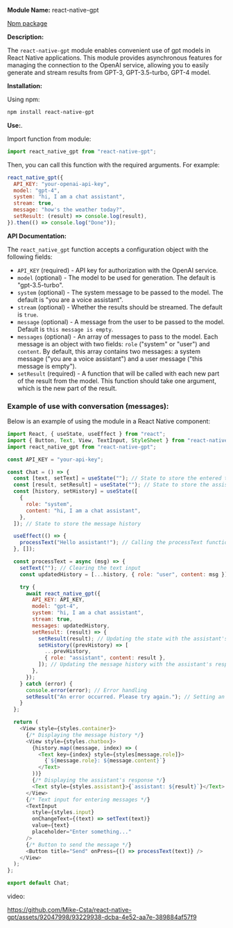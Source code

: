 **Module Name:** react-native-gpt

 [Npm package](https://www.npmjs.com/package/react-native-gpt)

**Description:**

The `react-native-gpt` module enables convenient use of gpt models in React Native applications. This module provides asynchronous features for managing the connection to the OpenAI service, allowing you to easily generate and stream results from GPT-3, GPT-3.5-turbo, GPT-4 model.

**Installation:**

Using npm:

```bash
npm install react-native-gpt
```

**Use:**.

Import function from module:

```javascript
import react_native_gpt from "react-native-gpt";
```

Then, you can call this function with the required arguments. For example:

```javascript
react_native_gpt({
  API_KEY: "your-openai-api-key",
  model: "gpt-4",
  system: "hi, I am a chat assistant",
  stream: true,
  message: "how's the weather today?",
  setResult: (result) => console.log(result),
}).then(() => console.log("Done"));
```

**API Documentation:**

The `react_native_gpt` function accepts a configuration object with the following fields:

- `API_KEY` (required) - API key for authorization with the OpenAI service.
- `model` (optional) - The model to be used for generation. The default is "gpt-3.5-turbo".
- `system` (optional) - The system message to be passed to the model. The default is "you are a voice assistant".
- `stream` (optional) - Whether the results should be streamed. The default is `true`.
- `message` (optional) - A message from the user to be passed to the model. Default is `this message is empty`.
- `messages` (optional) - An array of messages to pass to the model. Each message is an object with two fields: `role` ("system" or "user") and `content`. By default, this array contains two messages: a system message ("you are a voice assistant") and a user message ("this message is empty").
- `setResult` (required) - A function that will be called with each new part of the result from the model. This function should take one argument, which is the new part of the result.

### Example of use with conversation (messages):

Below is an example of using the module in a React Native component:

```javascript
import React, { useState, useEffect } from "react";
import { Button, Text, View, TextInput, StyleSheet } from "react-native";
import react_native_gpt from "react-native-gpt";

const API_KEY = "your-api-key";

const Chat = () => {
  const [text, setText] = useState(""); // State to store the entered text
  const [result, setResult] = useState(""); // State to store the assistant's response
  const [history, setHistory] = useState([
    {
      role: "system",
      content: "hi, I am a chat assistant",
    },
  ]); // State to store the message history

  useEffect(() => {
    processText("Hello assistant!"); // Calling the processText function on component mount
  }, []);

  const processText = async (msg) => {
    setText(""); // Clearing the text input
    const updatedHistory = [...history, { role: "user", content: msg }]; // Updating the message history with a new user message

    try {
      await react_native_gpt({
        API_KEY: API_KEY,
        model: "gpt-4",
        system: "hi, I am a chat assistant",
        stream: true,
        messages: updatedHistory,
        setResult: (result) => {
          setResult(result); // Updating the state with the assistant's response
          setHistory((prevHistory) => [
            ...prevHistory,
            { role: "assistant", content: result },
          ]); // Updating the message history with the assistant's response
        },
      });
    } catch (error) {
      console.error(error); // Error handling
      setResult("An error occurred. Please try again."); // Setting an error message as the response
    }
  };

  return (
    <View style={styles.container}>
      {/* Displaying the message history */}
      <View style={styles.chatbox}>
        {history.map((message, index) => (
          <Text key={index} style={styles[message.role]}>
            {`${message.role}: ${message.content}`}
          </Text>
        ))}
        {/* Displaying the assistant's response */}
        <Text style={styles.assistant}>{`assistant: ${result}`}</Text>
      </View>
      {/* Text input for entering messages */}
      <TextInput
        style={styles.input}
        onChangeText={(text) => setText(text)}
        value={text}
        placeholder="Enter something..."
      />
      {/* Button to send the message */}
      <Button title="Send" onPress={() => processText(text)} />
    </View>
  );
};

export default Chat;
```

video:

https://github.com/Mike-Csta/react-native-gpt/assets/92047998/93229938-dcba-4e52-aa7e-389884af57f9
